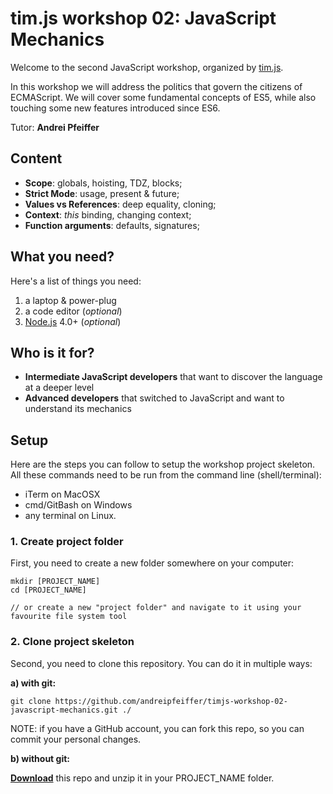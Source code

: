 # tim.js workshop 02: JavaScript Mechanics

Welcome to the second JavaScript workshop, organized by [tim.js][timjs].

In this workshop we will address the politics that govern the citizens of ECMAScript. We will cover some fundamental concepts of ES5, while also touching some new features introduced since ES6.

Tutor: __Andrei Pfeiffer__

## Content

- __Scope__: globals, hoisting, TDZ, blocks;
- __Strict Mode__: usage, present & future;
- __Values vs References__: deep equality, cloning;
- __Context__: _this_ binding, changing context;
- __Function arguments__: defaults, signatures;

## What you need?

Here's a list of things you need:

1. a laptop & power-plug
2. a code editor (_optional_)
3. [Node.js][download_node] 4.0+ (_optional_)

## Who is it for?

- __Intermediate JavaScript developers__ that want to discover the language at a deeper level
- __Advanced developers__ that switched to JavaScript and want to understand its mechanics

## Setup

Here are the steps you can follow to setup the workshop project skeleton.
All these commands need to be run from the command line (shell/terminal):
* iTerm on MacOSX
* cmd/GitBash on Windows
* any terminal on Linux.

### 1. Create project folder

First, you need to create a new folder somewhere on your computer:

```
mkdir [PROJECT_NAME]
cd [PROJECT_NAME]

// or create a new "project folder" and navigate to it using your favourite file system tool
```

### 2. Clone project skeleton

Second, you need to clone this repository. You can do it in multiple ways:

__a) with git:__
```
git clone https://github.com/andreipfeiffer/timjs-workshop-02-javascript-mechanics.git ./
```

NOTE: if you have a GitHub account, you can fork this repo, so you can commit your personal changes.

__b) without git:__

__[Download][download_repo]__ this repo and unzip it in your PROJECT_NAME folder.

[download_repo]: https://github.com/andreipfeiffer/timjs-workshop-02-javascript-mechanics/archive/master.zip
[download_node]: https://nodejs.org/en/download/
[timjs]: http://timjs.ro
